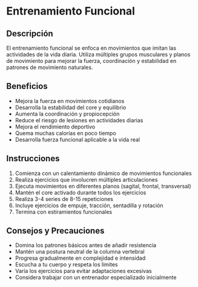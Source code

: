 # Entrenamiento Funcional

## Descripción

El entrenamiento funcional se enfoca en movimientos que imitan las actividades de la vida diaria. Utiliza múltiples grupos musculares y planos de movimiento para mejorar la fuerza, coordinación y estabilidad en patrones de movimiento naturales.

## Beneficios

- Mejora la fuerza en movimientos cotidianos
- Desarrolla la estabilidad del core y equilibrio
- Aumenta la coordinación y propiocepción
- Reduce el riesgo de lesiones en actividades diarias
- Mejora el rendimiento deportivo
- Quema muchas calorías en poco tiempo
- Desarrolla fuerza funcional aplicable a la vida real

## Instrucciones

1. Comienza con un calentamiento dinámico de movimientos funcionales
2. Realiza ejercicios que involucren múltiples articulaciones
3. Ejecuta movimientos en diferentes planos (sagital, frontal, transversal)
4. Mantén el core activado durante todos los ejercicios
5. Realiza 3-4 series de 8-15 repeticiones
6. Incluye ejercicios de empuje, tracción, sentadilla y rotación
7. Termina con estiramientos funcionales

## Consejos y Precauciones

- Domina los patrones básicos antes de añadir resistencia
- Mantén una postura neutral de la columna vertebral
- Progresa gradualmente en complejidad e intensidad
- Escucha a tu cuerpo y respeta los límites
- Varía los ejercicios para evitar adaptaciones excesivas
- Considera trabajar con un entrenador especializado inicialmente